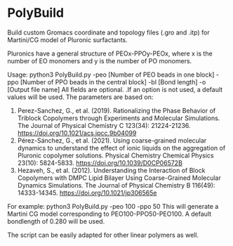 # PolyBuild

Build custom Gromacs coordinate and topology files (.gro and .itp) for Martini/CG model of Pluronic surfactants.

Pluronics have a general structure of PEOx-PPOy-PEOx, where x is the number of EO monomers and y is the number of PO monomers. 

Usage:
python3 PolyBuild.py -peo [Number of PEO beads in one block] -ppo [Number of PPO beads in the central block] -bl [Bond length] -o [Output file name]
All fields are optional. .If an option is not used, a default values will be used.
The parameters are based on:
1. Perez-Sanchez, G., et al. (2019). Rationalizing the Phase Behavior of Triblock Copolymers through Experiments and Molecular Simulations. The Journal of Physical Chemistry C 123(34): 21224-21236. https://doi.org/10.1021/acs.jpcc.9b04099
2. Pérez-Sánchez, G., et al. (2021). Using coarse-grained molecular dynamics to understand the effect of ionic liquids on the aggregation of Pluronic copolymer solutions. Physical Chemistry Chemical Physics 23(10): 5824-5833. https://doi.org/10.1039/D0CP06572B
3. Hezaveh, S., et al. (2012). Understanding the Interaction of Block Copolymers with DMPC Lipid Bilayer Using Coarse-Grained Molecular Dynamics Simulations. The Journal of Physical Chemistry B 116(49): 14333-14345. https://doi.org/10.1021/jp306565e

For example:
python3 PolyBuild.py -peo 100 -ppo 50
This will generate a Martini CG model corresponding to PEO100-PPO50-PEO100. A default bondlength of 0.280 will be used. 

The script can be easily adapted for other linear polymers as well.

